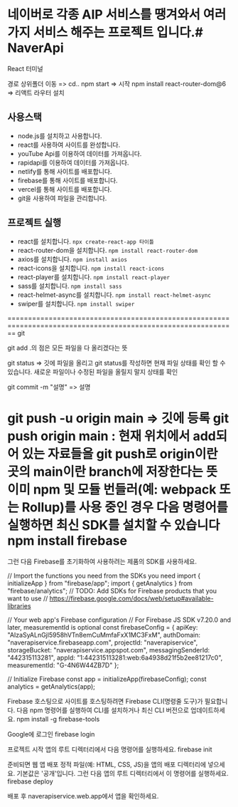 네이버로 각종 AIP 서비스를 땡겨와서 여러가지 서비스 해주는 프로젝트 입니다.# NaverApi
==============================================================================================================
React 터미널

경로 상위폴더 이동 => cd.. 
npm start => 시작
npm install react-router-dom@6 => 리액트 라우터 설치

## 사용스택
- node.js를 설치하고 사용합니다. 
- react를 사용하여 사이트를 완성합니다. 
- youTube Api를 이용하여 데이터를 가져옵니다.
- rapidapi를 이용하여 데이터를 가져옵니다.
- netlify를 통해 사이트를 배포합니다.
- firebase를 통해 사이트를 배포합니다.
- vercel를 통해 사이트를 배포합니다.
- git을 사용하여 파일을 관리합니다.

## 프로젝트 실행
- react를 설치합니다. `npx create-react-app 타이틀`
- react-router-dom을 설치합니다. `npm install react-router-dom`
- axios를 설치합니다. `npm install axios`
- react-icons을 설치합니다. `npm install react-icons`
- react-player를 설치합니다. `npm install react-player`
- sass를 설치합니다. `npm install sass`
- react-helmet-async를 설치합니다. `npm install react-helmet-async`
- swiper를 설치합니다. `npm install swiper`

==============================================================================================================
git

git add .의 점은 모든 파일을 다 올리겠다는 뜻

git status => 깃에 파일을 올리고 git status를 작성하면 현재 파일 상태를 확인 할 수 있습니다.
                 새로운 파일이나 수정된 파일을 올릴지 말지 상태를 확인

git commit -m "설명" => 설명

git push -u origin main => 깃에 등록
	git push origin main : 현재 위치에서 add되어 있는 자료들을 git push로 origin이란 곳의 main이란 branch에 저장한다는 뜻
이미 npm 및 모듈 번들러(예: webpack 또는 Rollup)를 사용 중인 경우 다음 명령어를 실행하면 최신 SDK를 설치할 수 있습니다
npm install firebase
==============================================================================================================
그런 다음 Firebase를 초기화하여 사용하려는 제품의 SDK를 사용하세요.

// Import the functions you need from the SDKs you need
import { initializeApp } from "firebase/app";
import { getAnalytics } from "firebase/analytics";
// TODO: Add SDKs for Firebase products that you want to use
// https://firebase.google.com/docs/web/setup#available-libraries

// Your web app's Firebase configuration
// For Firebase JS SDK v7.20.0 and later, measurementId is optional
const firebaseConfig = {
  apiKey: "AIzaSyALnGjl5958hVTn8emCuMmfaFxX1MC3FxM",
  authDomain: "naverapiservice.firebaseapp.com",
  projectId: "naverapiservice",
  storageBucket: "naverapiservice.appspot.com",
  messagingSenderId: "442315113281",
  appId: "1:442315113281:web:6a4938d21f5b2ee81217c0",
  measurementId: "G-4N6W44ZB7D"
};

// Initialize Firebase
const app = initializeApp(firebaseConfig);
const analytics = getAnalytics(app);

Firebase 호스팅으로 사이트를 호스팅하려면 Firebase CLI(명령줄 도구)가 필요합니다.
다음 npm 명령어를 실행하여 CLI를 설치하거나 최신 CLI 버전으로 업데이트하세요.
npm install -g firebase-tools

Google에 로그인
firebase login

프로젝트 시작
앱의 루트 디렉터리에서 다음 명령어를 실행하세요.
firebase init

준비되면 웹 앱 배포
정적 파일(예: HTML, CSS, JS)을 앱의 배포 디렉터리에 넣으세요. 기본값은 '공개'입니다. 그런 다음 앱의 루트 디렉터리에서 이 명령어를 실행하세요.
firebase deploy

배포 후 naverapiservice.web.app에서 앱을 확인하세요.

